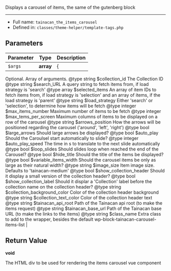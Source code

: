
Displays a carousel of items, the same of the gutenberg block

***

* Full name: `tainacan_the_items_carousel`
* Defined in: `classes/theme-helper/template-tags.php`

## Parameters

| Parameter | Type      | Description                                                                                                                                                                                                                                                                                                                                                                                                                                                                                                                                                                                                                                                                                                                                                                                                                                                                                                                                                                                                                                                                                                                                                                                                                                                                                                                                                                                                                                                                                                                                                                                                                                                                                                                                                                                                                                                                                                                                                                                                                                                                                                  |
|-----------|-----------|--------------------------------------------------------------------------------------------------------------------------------------------------------------------------------------------------------------------------------------------------------------------------------------------------------------------------------------------------------------------------------------------------------------------------------------------------------------------------------------------------------------------------------------------------------------------------------------------------------------------------------------------------------------------------------------------------------------------------------------------------------------------------------------------------------------------------------------------------------------------------------------------------------------------------------------------------------------------------------------------------------------------------------------------------------------------------------------------------------------------------------------------------------------------------------------------------------------------------------------------------------------------------------------------------------------------------------------------------------------------------------------------------------------------------------------------------------------------------------------------------------------------------------------------------------------------------------------------------------------------------------------------------------------------------------------------------------------------------------------------------------------------------------------------------------------------------------------------------------------------------------------------------------------------------------------------------------------------------------------------------------------------------------------------------------------------------------------------------------------|
| `$args`   | **array** | {
Optional. Array of arguments.
@type string  $collection_id					The Collection ID
@type string  $search_URL						A query string to fetch items from, if load strategy is 'search'
@type array   $selected_items					An array of item IDs to fetch items from, if load strategy is 'selection' and an array of items, if the load strategy is 'parent'
@type string  $load_strategy					Either 'search' or 'selection', to determine how items will be fetch
@type integer $max_items_number				Maximum number of items to be fetch
@type integer $max_tems_per_screen			Maximum columns of items to be displayed on a row of the carousel
@type string  $arrows_position				How the arrows will be positioned regarding the carousel ('around', 'left', 'right')
@type bool    $large_arrows					Should large arrows be displayed?
@type bool    $auto_play						Should the Caroulsel start automatically to slide?
@type integer $auto_play_speed				The time in s to translate to the next slide automatically
@type bool    $loop_slides					Should slides loop when reached the end of the Carousel?
@type bool    $hide_title						Should the title of the items be displayed?
@type bool	$variable_items_width			Should the carousel items be only as large as their natural width?
@type string  $image_size						Item image size. Defaults to 'tainacan-medium'
@type bool    $show_collection_header			Should it display a small version of the collection header?
@type bool    $show_collection_label			Should it displar a 'Collection' label before the collection name on the collection header?
@type string  $collection_background_color	Color of the collection header background
@type string  $collection_text_color			Color of the collection header text
@type string  $tainacan_api_root				Path of the Tainacan api root (to make the items request)
@type string  $tainacan_base_url				Path of the Tainacan base URL (to make the links to the items)
@type string  $class_name						Extra class to add to the wrapper, besides the default wp-block-tainacan-carousel-items-list |

## Return Value

**void**

The HTML div to be used for rendering the items carousel vue component
